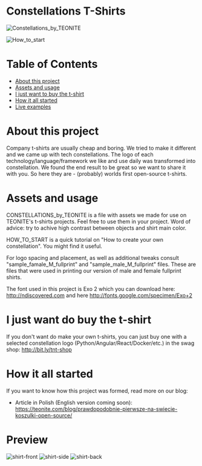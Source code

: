 # Constellations T-Shirts

![Constellations_by_TEONITE](http://i.imgur.com/HU111S6.jpg)

![How_to_start](http://i.imgur.com/TSvuBR6.jpg)

# Table of Contents
* [About this project](#about-this-project)
* [Assets and usage](#assets-and-usage)
* [I just want to buy the t-shirt](#i-just-want-do-buy-the-t-shirt)
* [How it all started](#how-it-all-started)
* [Live examples](#preview)

# About this project

Company t-shirts are usually cheap and boring. We tried to make it different and we came up with tech constellations.
The logo of each technology/language/framework we like and use daily was transformed into constellation. 
We found the end result to be great so we want to share it with you. 
So here they are - (probably) worlds first open-source t-shirts.

# Assets and usage

CONSTELLATIONS_by_TEONITE is a file with assets we made for use on TEONITE's t-shirts projects. 
Feel free to use them in your project. Word of advice: try to achive high contrast between objects and shirt main color.

HOW_TO_START is a quick tutorial on "How to create your own constellation". You might find it useful.

For logo spacing and placement, as well as additional tweaks consult "sample_famale_M_fullprint" and "sample_male_M_fullprint" files. These are files that were 
used in printing our version of male and female fullprint shirts. 

The font used in this project is Exo 2 which you can download here: http://ndiscovered.com and here http://fonts.google.com/specimen/Exo+2

# I just want do buy the t-shirt

If you don't want do make your own t-shirts, you can just buy one with a selected constellation logo (Python/Angular/React/Docker/etc.) in the swag shop:
http://bit.ly/tnt-shop

# How it all started

If you want to know how this project was formed, read more on our blog:
* Article in Polish (English version coming soon): https://teonite.com/blog/prawdopodobnie-pierwsze-na-swiecie-koszulki-open-source/

# Preview

![shirt-front](http://i.imgur.com/tlKyKLF.jpg)
![shirt-side](http://i.imgur.com/MpYbGFi.jpg)
![shirt-back](http://i.imgur.com/67lhpGS.jpg)
